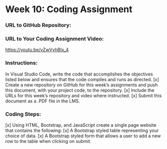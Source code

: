 # Week 10: Coding Assignment

### URL to GitHub Repository:


### URL to Your Coding Assignment Video:
https://youtu.be/vZwVyhBIx_4

### Instructions:
In Visual Studio Code, write the code that accomplishes the objectives listed below and ensures that the code compiles and runs as directed. 
[x] Create a new repository on GitHub for this week’s assignments and push this document, with your project code, to the repository.
[x] Include the URLs for this week’s repository and video where instructed.
[x] Submit this document as a .PDF file in the LMS.

### Coding Steps:
[x] Using HTML, Bootstrap, and JavaScript create a single page website that contains the following:
[x] A Bootstrap styled table representing your choice of data.
[x] A Bootstrap styled form that allows a user to add a new row to the table when clicking on submit.